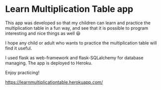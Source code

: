 # Learn Multiplication Table app

This app was developed so that my children can learn and practice the multiplication table in a fun way, and see that it is possible to program interesting and nice things as well :smiley:

I hope any child or adult who wants to practice the multiplication table will find it useful.

I used flask as web-framework and flask-SQLalchemy for database managing.
The app is deployed to Heroku.

Enjoy practicing!

https://learnmultiplicationtable.herokuapp.com/
